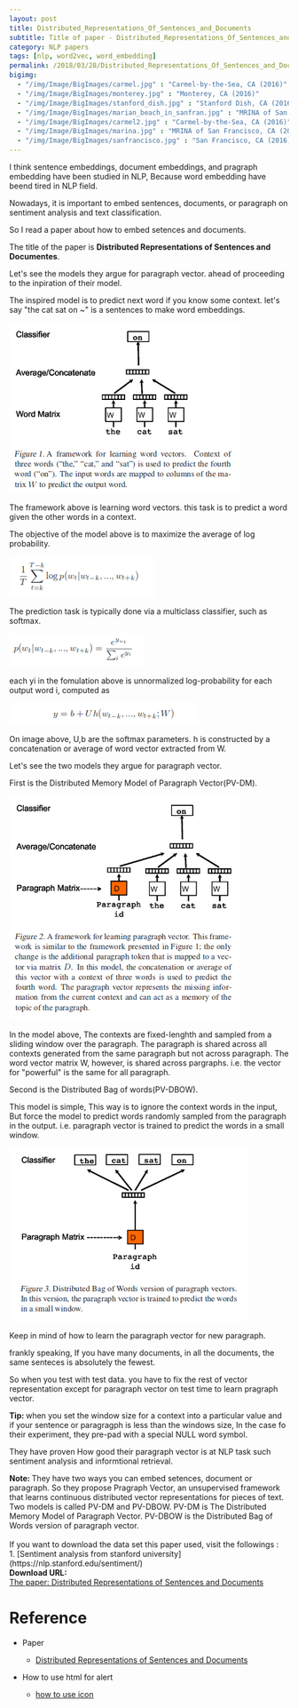```yaml
---
layout: post
title: Distributed_Representations_Of_Sentences_and_Documents
subtitle: Title of paper - Distributed_Representations_Of_Sentences_and_Documents
category: NLP papers
tags: [nlp, word2vec, word_embedding]
permalink: /2018/03/28/Distributed_Representations_Of_Sentences_and_Documents/
bigimg: 
  - "/img/Image/BigImages/carmel.jpg" : "Carmel-by-the-Sea, CA (2016)"
  - "/img/Image/BigImages/monterey.jpg" : "Monterey, CA (2016)"
  - "/img/Image/BigImages/stanford_dish.jpg" : "Stanford Dish, CA (2016)"
  - "/img/Image/BigImages/marian_beach_in_sanfran.jpg" : "MRINA of San Francisco, CA (2016)"
  - "/img/Image/BigImages/carmel2.jpg" : "Carmel-by-the-Sea, CA (2016)"
  - "/img/Image/BigImages/marina.jpg" : "MRINA of San Francisco, CA (2016)"
  - "/img/Image/BigImages/sanfrancisco.jpg" : "San Francisco, CA (2016)"
---
```



I think sentence embeddings, document embeddings, and pragraph embedding have been studied in NLP, Because word embedding have beend tired in NLP field. 

Nowadays, it is important to embed sentences, documents, or paragraph on sentiment analysis and text classification. 

So I read a paper about how to embed setences and documents. 

The title of the paper is **Distributed Representations of Sentences and Documentes**.

Let's see the models they argue for paragraph vector. ahead of proceeding to the inpiration of their model. 

The inspired model is to predict next word if you know some context. let's say "the cat sat on ~" is a sentences to make word embeddings. 

![](/img/Image/NaturalLanguageProcessing/NLPLabs/Paper_Investigation/Word2Vec/2018-03-28-Distributed_Representations_Of_Sentences_and_Documents/Learning_Vector_Representation_of_words.png)

The framework above is learning word vectors. this task is to predict a word given the other words in a context. 

The objective of the model above is to maximize the average of log probability. 

![](/img/Image/NaturalLanguageProcessing/NLPLabs/Paper_Investigation/Word2Vec/2018-03-28-Distributed_Representations_Of_Sentences_and_Documents/Log_porability.png)

The prediction task is typically done via a multiclass classifier, such as softmax. 

![](/img/Image/NaturalLanguageProcessing/NLPLabs/Paper_Investigation/Word2Vec/2018-03-28-Distributed_Representations_Of_Sentences_and_Documents/soft_max.png)

each yi in the fomulation above is unnormalized log-probability for each output word i, computed as 

![](/img/Image/NaturalLanguageProcessing/NLPLabs/Paper_Investigation/Word2Vec/2018-03-28-Distributed_Representations_Of_Sentences_and_Documents/For_soft_max.png)

On image above, U,b are the softmax parameters. h is constructed by a concatenation or average of word vector extracted from W. 

Let's see the two models they argue for paragraph vector. 

First is the Distributed Memory Model of Paragraph Vector(PV-DM). 

![](/img/Image/NaturalLanguageProcessing/NLPLabs/Paper_Investigation/Word2Vec/2018-03-28-Distributed_Representations_Of_Sentences_and_Documents/Distributed_Memory_model.png)

In the model above, The contexts are fixed-lenghth and sampled from a sliding window over the paragraph. The paragraph is shared across all contexts generated from the same paragraph but not across paragraph. The word vector matrix W, however, is shared across pargraphs. i.e. the vector for "powerful" is the same for all paragraph. 

Second is the Distributed Bag of words(PV-DBOW).

This model is simple, This way is to ignore the context words in the input, But force the model to predict words randomly sampled from the paragraph in the output. i.e. paragraph vector is trained to predict the words in a small window. 

![](/img/Image/NaturalLanguageProcessing/NLPLabs/Paper_Investigation/Word2Vec/2018-03-28-Distributed_Representations_Of_Sentences_and_Documents/Distributed_bag_of_model.png)

Keep in mind of how to learn the paragraph vector for new paragraph. 

frankly speaking, If you have many documents, in all the documents, the same senteces is absolutely the fewest.

So when you test with test data. you have to fix the rest of vector representation except for paragraph vector on test time to learn pragraph vector.





<div class="alert alert-success" role="alert"><i class="fa fa-check-square-o"></i> <b>Tip: </b>
when you set the window size for a context into a particular value and if your sentence or paragragph is less than the windows size, In the case fo their experiment, they pre-pad with a special NULL word symbol.  
</div>


They have proven How good their paragraph vector is at NLP task such sentiment analysis and informtional retrieval. 

<div class="alert alert-info" role="alert"><i class="fa fa-info-circle"></i> <b>Note: </b>
They have two ways you can embed setences, document or paragraph. So they propose Pragraph Vector, an unsupervised framework that learns continuous distributed vector representations for pieces of text. Two models is called PV-DM and PV-DBOW. PV-DM is The Distributed Memory Model of Paragraph Vector. PV-DBOW is the Distributed Bag of Words version of paragraph vector.</br>
</br>
If you want to download the data set this paper used, visit the followings : </br>
1. [Sentiment analysis from stanford university](https://nlp.stanford.edu/sentiment/) </br>
</div>
  
  
<div class="alert alert-success" role="alert"><i class="fa fa-paperclip fa-lg"></i> <b>Download URL: </b><br>
  <a href="https://arxiv.org/abs/1405.4053v2">The paper: Distributed Representations of Sentences and Documents</a>
</div>

# Reference 

- Paper 
  - [Distributed Representations of Sentences and Documents](https://arxiv.org/abs/1405.4053v2)
 
- How to use html for alert
  - [how to use icon](http://idratherbewriting.com/documentation-theme-jekyll/mydoc_icons.html)
  
